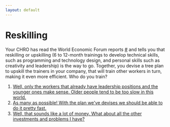 ```yaml
---
layout: default
---
```


# Reskilling

Your CHRO has read the World Economic Forum reports [#](https://sararodrig.github.io/workforce-future/references) and tells you that reskilling or upskilling (6 to 12-month trainings to develop technical skills, such as programming and technology design, and personal skills such as creativity and leadership) is the way to go. Together, you devise a tree plan to upskill the trainers in your company, that will train other workers in turn, making it even more efficient. Who do you train?

1. [Well, only the workers that already have leadership positions and the younger ones make sense. Older people tend to be too slow in this world.](./scenario-11)
2. [As many as possible! With the plan we've devises we should be able to do it pretty fast.](./scenario-13)
3. [Well, that sounds like a lot of money. What about all the other investments and problems I have?](./scenario-14)
